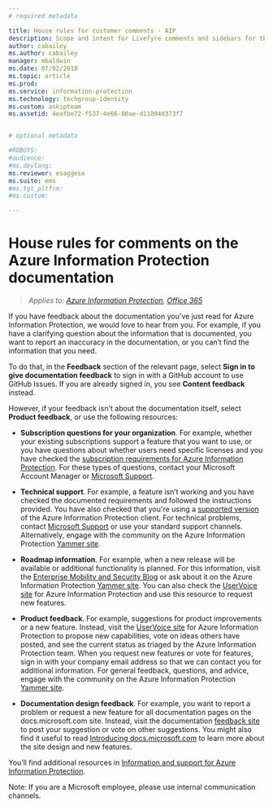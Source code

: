 ```yaml
---
# required metadata

title: House rules for customer comments - AIP
description: Scope and intent for Livefyre comments and sidebars for the Azure Information Protection documentation.
author: cabailey
ms.author: cabailey
manager: mbaldwin
ms.date: 07/02/2018
ms.topic: article
ms.prod:
ms.service: information-protection
ms.technology: techgroup-identity
ms.custom: askipteam
ms.assetid: 4eafbe72-f537-4e66-80ae-d11894d373f7


# optional metadata

#ROBOTS:
#audience:
#ms.devlang:
ms.reviewer: esaggese
ms.suite: ems
#ms.tgt_pltfrm:
#ms.custom:

---
```


# House rules for comments on the Azure Information Protection documentation

>*Applies to: [Azure Information Protection](https://azure.microsoft.com/pricing/details/information-protection), [Office 365](http://download.microsoft.com/download/E/C/F/ECF42E71-4EC0-48FF-AA00-577AC14D5B5C/Azure_Information_Protection_licensing_datasheet_EN-US.pdf)*

If you have feedback about the documentation you've just read for Azure Information Protection, we would love to hear from you. For example, if you have a clarifying question about the information that is documented, you want to report an inaccuracy in the documentation, or you can’t find the information that you need. 

To do that, in the **Feedback** section of the relevant page, select **Sign in to give documentation feedback** to sign in with a GitHub account to use GitHub Issues. If you are already signed in, you see **Content feedback** instead. 

However, if your feedback isn't about the documentation itself, select **Product feedback**, or use the following resources:
 
- **Subscription questions for your organization**. For example, whether your existing subscriptions support a feature that you want to use, or you have questions about whether users need specific licenses and you have checked the [subscription requirements for Azure Information Protection](./get-started/requirements.md#subscription-for-azure-information-protection). For these types of questions, contact your Microsoft Account Manager or [Microsoft Support](./get-started/information-support.md#to-contact-microsoft-support).
    
- **Technical support**. For example, a feature isn’t working and you have checked the documented requirements and followed the instructions provided. You have also checked that you're using a [supported version](./rms-client/client-version-release-history.md#servicing-information-and-timelines) of the Azure Information Protection client. For technical problems, contact [Microsoft Support](./get-started/information-support.md#to-contact-microsoft-support) or use your standard support channels. Alternatively, engage with the community on the Azure Information Protection [Yammer site](https://www.yammer.com/AskIPTeam).

- **Roadmap information**. For example, when a new release will be available or additional functionality is planned. For this information, visit the [Enterprise Mobility and Security Blog](https://cloudblogs.microsoft.com/enterprisemobility/?product=azure-information-protection,azure-rights-management-services) or ask about it on the Azure Information Protection [Yammer site](https://www.yammer.com/AskIPTeam). You can also check the [UserVoice site](https://msip.uservoice.com) for Azure Information Protection and use this resource to request new features.

- **Product feedback**. For example, suggestions for product improvements or a new feature. Instead, visit the [UserVoice site](https://msip.uservoice.com) for Azure Information Protection to propose new capabilities, vote on ideas others have posted, and see the current status as triaged by the Azure Information Protection team. When you request new features or vote for features, sign in with your company email address so that we can contact you for additional information. For general feedback, questions, and advice, engage with the community on the Azure Information Protection [Yammer site](https://www.yammer.com/AskIPTeam). 

- **Documentation design feedback**. For example, you want to report a problem or request a new feature for all documentation pages on the docs.microsoft.com site. Instead, visit the documentation [feedback site](https://msdocs.uservoice.com/forums/364242-general-site-feedback) to post your suggestion or vote on other suggestions. You might also find it useful to read [Introducing docs.microsoft.com](/teamblog/introducing-docs-microsoft-com/) to learn more about the site design and new features.

You’ll find additional resources in [Information and support for Azure Information Protection](./get-started/information-support.md). 

Note: If you are a Microsoft employee,  please use internal communication channels.


